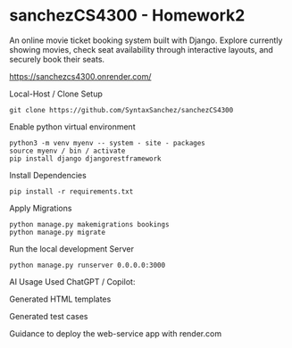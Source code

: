 # sanchezCS4300 - Homework2


An online movie ticket booking system built with Django. Explore currently showing movies, check seat availability through interactive layouts, and securely book their seats. 

https://sanchezcs4300.onrender.com/


Local-Host / Clone Setup

    git clone https://github.com/SyntaxSanchez/sanchezCS4300

Enable python virtual environment

    python3 -m venv myenv -- system - site - packages
    source myenv / bin / activate
    pip install django djangorestframework

Install Dependencies

    pip install -r requirements.txt

Apply Migrations

    python manage.py makemigrations bookings
    python manage.py migrate

Run the local development Server

    python manage.py runserver 0.0.0.0:3000


AI Usage
Used ChatGPT / Copilot:

Generated HTML templates

Generated test cases

Guidance to deploy the web-service app with render.com

